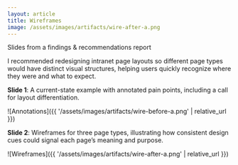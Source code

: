 ```yaml
---
layout: article
title: Wireframes
image: /assets/images/artifacts/wire-after-a.png
---
```


Slides from a findings & recommendations report

I recommended redesigning intranet page layouts so different page types would have distinct visual structures, helping users quickly recognize where they were and what to expect.  

**Slide 1**: A current-state example with annotated pain points, including a call for layout differentiation. 

![Annotations]({{ '/assets/images/artifacts/wire-before-a.png' | relative_url }})

**Slide 2**: Wireframes for three page types, illustrating how consistent design cues could signal each page’s meaning and purpose.

![Wireframes]({{ '/assets/images/artifacts/wire-after-a.png' | relative_url }})